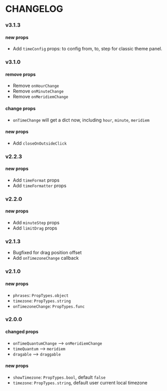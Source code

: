 # CHANGELOG

### v3.1.3

#### new props

- Add `timeConfig` props: to config from, to, step for classic theme panel.

### v3.1.0

#### remove props

- Remove `onHourChange`
- Remove `onMinuteChange`
- Remove `onMeridiemChange`

#### change props

- `onTimeChange` will get a dict now, including `hour`, `minute`, `meridiem`

#### new props

- Add `closeOnOutsideClick`

### v2.2.3

#### new props

- Add `timeFormat` props
- Add `timeFormatter` props

### v2.2.0

#### new props

- Add `minuteStep` props
- Add `limitDrag` props

### v2.1.3

- Bugfixed for drag position offset
- Add `onTimezoneChange` callback

### v2.1.0

#### new props

- `phrases`: `PropTypes.object`
- `timezone`: `PropTypes.string`
- `onTimezoneChange`: `PropTypes.func`

### v2.0.0

#### changed props

- `onTimeQuantumChange` --> `onMeridiemChange`
- `timeQuantum` --> `meridiem`
- `dragable` --> `draggable`

#### new props

- `showTimezone`: `PropTypes.bool`, default `false`
- `timezone`:  `PropTypes.string`, default user current local timezone
